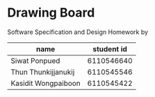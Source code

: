 # Drawing Board

Software Specification and Design Homework by

| name                    | student id |
| ----------------------- | ---------- |
| Siwat Ponpued           | 6110546640 |
| Thun Thunkijjanukij     | 6110545546 |
| Kasidit Wongpaiboon     | 6110545422 |
